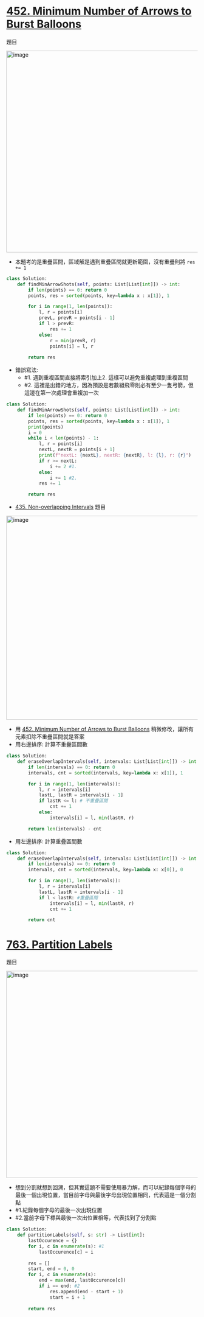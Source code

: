 # [452. Minimum Number of Arrows to Burst Balloons](https://leetcode.com/problems/minimum-number-of-arrows-to-burst-balloons/description/)
題目

<img width="530" alt="image" src="https://github.com/user-attachments/assets/6cde2a50-b8cd-4247-ac69-3799c55e2515">

- 本題考的是重疊區間，區域解是遇到重疊區間就更新範圍，沒有重疊則將 `res += 1`
```python
class Solution:
    def findMinArrowShots(self, points: List[List[int]]) -> int:
        if len(points) == 0: return 0
        points, res = sorted(points, key=lambda x : x[1]), 1

        for i in range(1, len(points)):
            l, r = points[i]
            prevL, prevR = points[i - 1]
            if l > prevR:
                res += 1
            else:
                r = min(prevR, r)
                points[i] = l, r
        
        return res
```
- 錯誤寫法: 
  - #1. 遇到重複區間直接將索引加上2. 這樣可以避免重複處理到重複區間
  - #2. 這裡是出錯的地方，因為預設是若數組飛零則必有至少一隻弓箭，但這邊在第一次處理會重複加一次
```python
class Solution:
    def findMinArrowShots(self, points: List[List[int]]) -> int:
        if len(points) == 0: return 0
        points, res = sorted(points, key=lambda x : x[1]), 1
        print(points)
        i = 0
        while i < len(points) - 1:
            l, r = points[i]
            nextL, nextR = points[i + 1]
            print(f"nextL: {nextL}, nextR: {nextR}, l: {l}, r: {r}")
            if r >= nextL:
                i += 2 #1.
            else:
                i += 1 #2.
            res += 1

        return res
```

- [435. Non-overlapping Intervals](https://leetcode.com/problems/non-overlapping-intervals/description/)
題目

<img width="536" alt="image" src="https://github.com/user-attachments/assets/e44cc6fb-b6af-4306-9c46-95ad8e601807">

- 用 [452. Minimum Number of Arrows to Burst Balloons](https://leetcode.com/problems/minimum-number-of-arrows-to-burst-balloons/description/) 稍微修改，讓所有元素扣除不重疊區間就是答案
- 用右邊排序: 計算不重疊區間數
```python
class Solution:
    def eraseOverlapIntervals(self, intervals: List[List[int]]) -> int:
        if len(intervals) == 0: return 0
        intervals, cnt = sorted(intervals, key=lambda x: x[1]), 1

        for i in range(1, len(intervals)):
            l, r = intervals[i]
            lastL, lastR = intervals[i - 1]
            if lastR <= l: # 不重疊區間
                cnt += 1
            else:
                intervals[i] = l, min(lastR, r)

        return len(intervals) - cnt
```
- 用左邊排序: 計算重疊區間數
```python
class Solution:
    def eraseOverlapIntervals(self, intervals: List[List[int]]) -> int:
        if len(intervals) == 0: return 0
        intervals, cnt = sorted(intervals, key=lambda x: x[0]), 0

        for i in range(1, len(intervals)):
            l, r = intervals[i]
            lastL, lastR = intervals[i - 1]
            if l < lastR: #重疊區間
                intervals[i] = l, min(lastR, r)
                cnt += 1

        return cnt
```

# [763. Partition Labels](https://leetcode.com/problems/partition-labels/description/)
題目

<img width="544" alt="image" src="https://github.com/user-attachments/assets/3df3bce0-534f-43cf-a4be-4cc59e8f089e">

- 想到分割就想到回溯，但其實這題不需要使用暴力解，而可以紀錄每個字母的最後一個出現位置，當目前字母與最後字母出現位置相同，代表這是一個分割點
- #1.紀錄每個字母的最後一次出現位置
- #2.當前字母下標與最後一次出位置相等，代表找到了分割點
```python
class Solution:
    def partitionLabels(self, s: str) -> List[int]:
        lastOccurence = {}
        for i, c in enumerate(s): #1
            lastOccurence[c] = i
        
        res = []
        start, end = 0, 0
        for i, c in enumerate(s):
            end = max(end, lastOccurence[c])
            if i == end: #2
                res.append(end - start + 1)
                start = i + 1
        
        return res
                

```
